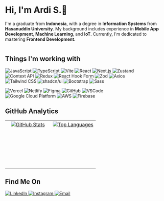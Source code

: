 # Hi, I'm Ardi S.👋

I'm a graduate from **Indonesia**, with a degree in **Information Systems** from **Hasanuddin University**. My background includes experience in **Mobile App Development**, **Machine Learning**, and **IoT**. Currently, I'm dedicated to mastering **Frontend Development**.
<br>

<div style="display: flex; justify-content: space-between;">

  <div style="flex: 1; margin-right: 1rem;">

## Things I'm working with
![JavaScript](https://img.shields.io/badge/JavaScript-%23323330?style=for-the-badge&logo=javascript&logoColor=%23F7DF1E)
![TypeScript](https://img.shields.io/badge/TypeScript-3178C6?style=for-the-badge&logo=typescript&logoColor=white)
![Vite](https://img.shields.io/badge/Vite-646CFF?style=for-the-badge&logo=vite&logoColor=white)
![React](https://img.shields.io/badge/React-20232A?style=for-the-badge&logo=react&logoColor=61DAFB)
![Next.js](https://img.shields.io/badge/Next.js-000000?style=for-the-badge&logo=next.js&logoColor=white)
![Zustand](https://img.shields.io/badge/Zustand-000000?style=for-the-badge)
![Context API](https://img.shields.io/badge/Context-FFCA28?style=for-the-badge&logo=react&logoColor=white)
![Redux](https://img.shields.io/badge/Redux-764ABC?style=for-the-badge&logo=redux&logoColor=white)
![React Hook Form](https://img.shields.io/badge/React_Hook_Form-EC5990?style=for-the-badge&logo=react-hook-form&logoColor=white)
![Zod](https://img.shields.io/badge/Zod-4C9A2A?style=for-the-badge&logo=zod&logoColor=white)
![Axios](https://img.shields.io/badge/Axios-5A29E4?style=for-the-badge&logo=axios&logoColor=white)
![Tailwind CSS](https://img.shields.io/badge/Tailwind_CSS-38B2AC?style=for-the-badge&logo=tailwind-css&logoColor=white)
![shadcn/ui](https://img.shields.io/badge/shadcn/ui-6C63FF?style=for-the-badge&logo=shadcn)
![Bootstrap](https://img.shields.io/badge/Bootstrap-%23563D7C?style=for-the-badge&logo=bootstrap&logoColor=white)
![Sass](https://img.shields.io/badge/Sass-CC6699?style=for-the-badge&logo=sass&logoColor=white)

![Vercel](https://img.shields.io/badge/Vercel-000000?style=for-the-badge&logo=vercel&logoColor=white)
![Netlify](https://img.shields.io/badge/Netlify-00C7B7?style=for-the-badge&logo=netlify&logoColor=white)
![Figma](https://img.shields.io/badge/Figma-F24E1E?style=for-the-badge&logo=figma&logoColor=white)
![GitHub](https://img.shields.io/badge/GitHub-181717?style=for-the-badge&logo=github&logoColor=white)
![VSCode](https://img.shields.io/badge/VSCode-007ACC?style=for-the-badge&logo=visual-studio-code&logoColor=white)
![Google Cloud Platform](https://img.shields.io/badge/Google_Cloud_Platform-1a73e8?style=for-the-badge&logo=google-cloud&logoColor=white)
![AWS](https://img.shields.io/badge/AWS-%23FA7343?style=for-the-badge&logo=amazon&logoColor=white)
![Firebase](https://img.shields.io/badge/Firebase-FFCA28?style=for-the-badge&logo=firebase&logoColor=white)

## GitHub Analytics
<table align="center" style="border-collapse: collapse;">
  <tr>
    <td align="center" style="width: 50%; border: none;">
      <a href="https://github.com/ardii2711" style="display: block; height: 150px;">
        <img src="https://github-readme-stats.vercel.app/api?username=ardii2711&show_icons=true&hide_border=true" alt="GitHub Stats">
      </a>
    </td>
    <td align="center" style="width: 50%; border: none;">
      <a href="https://github.com/ardii2711" style="display: block; height: 150px;">
        <img src="https://github-readme-stats.vercel.app/api/top-langs/?username=ardii2711&layout=compact&hide_border=true" alt="Top Languages">
      </a>
    </td>
  </tr>
</table>


## Find Me On
<p>
  <a href="https://www.linkedin.com/in/ardii2711/" target="_blank">
    <img alt="LinkedIn" src="https://img.shields.io/badge/LinkedIn-%230077B5?style=for-the-badge&logo=linkedin&logoColor=white" />
  </a>
  <a href="https://www.instagram.com/ardii11_/" target="_blank">
    <img alt="Instagram" src="https://img.shields.io/badge/Instagram-%23E4405F?style=for-the-badge&logo=instagram&logoColor=white" />
  </a>
  <a href="mailto:ardisa2711@gmail.com" target="_blank">
    <img alt="Email" src="https://img.shields.io/badge/Email-%23EA4335?style=for-the-badge&logo=gmail&logoColor=white" />
  </a>
</p>
